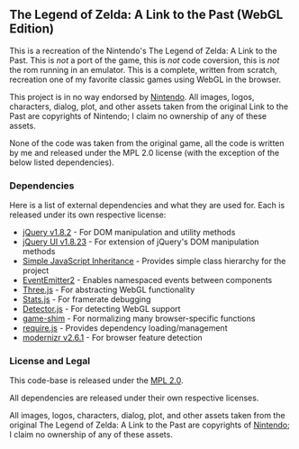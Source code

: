 ## The Legend of Zelda: A Link to the Past (WebGL Edition)

This is a recreation of the Nintendo's The Legend of Zelda: A Link to the Past. This is _not_ a port of the game,
this is _not_ code coversion, this is _not_ the rom running in an emulator. This is a complete, written from scratch,
recreation one of my favorite classic games using WebGL in the browser.

This project is in no way endorsed by [Nintendo](http://www.nintendo.com/). All images, logos, characters, dialog, plot,
and other assets taken from the original Link to the Past are copyrights of Nintendo; I claim no ownership of any of these assets.

None of the code was taken from the original game, all the code is written by me and released under the MPL 2.0 license
(with the exception of the below listed dependencies).

### Dependencies

Here is a list of external dependencies and what they are used for. Each is released under its own respective license:

 * [jQuery v1.8.2](http://jquery.com/) - For DOM manipulation and utility methods
 * [jQuery UI v1.8.23](http://jqueryui.com/) - For extension of jQuery's DOM manipulation methods
 * [Simple JavaScript Inheritance](http://ejohn.org/blog/simple-javascript-inheritance/) - Provides simple class hierarchy for the project
 * [EventEmitter2](https://github.com/hij1nx/EventEmitter2) - Enables namespaced events between components
 * [Three.js](https://github.com/mrdoob/three.js) - For abstracting WebGL functionality
 * [Stats.js](https://github.com/mrdoob/stats.js/) - For framerate debugging
 * [Detector.js](https://github.com/mrdoob/three.js/blob/master/examples/js/Detector.js) - For detecting WebGL support
 * [game-shim](https://github.com/toji/game-shim) - For normalizing many browser-specific functions
 * [require.js](http://requirejs.org/) - Provides dependency loading/management
 * [modernizr v2.6.1](http://modernizr.com/) - For browser feature detection

### License and Legal

This code-base is released under the [MPL 2.0](http://www.mozilla.org/MPL/2.0/).

All dependencies are released under their own respective licenses.

All images, logos, characters, dialog, plot, and other assets taken from the original The Legend of Zelda: A Link to the Past
are copyrights of [Nintendo](http://www.nintendo.com/); I claim no ownership of any of these assets.